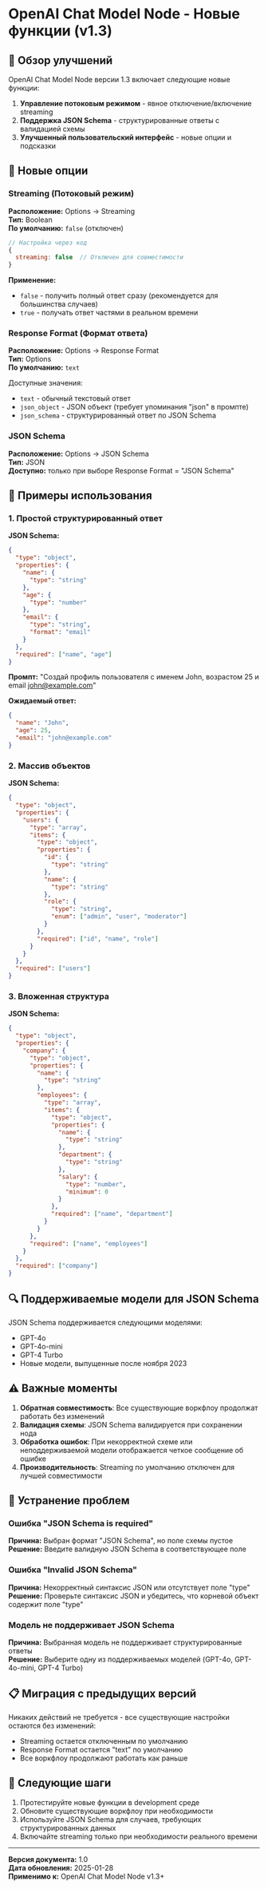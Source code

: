 # OpenAI Chat Model Node - Новые функции (v1.3)

## 🎯 Обзор улучшений

OpenAI Chat Model Node версии 1.3 включает следующие новые функции:

1. **Управление потоковым режимом** - явное отключение/включение streaming
2. **Поддержка JSON Schema** - структурированные ответы с валидацией схемы
3. **Улучшенный пользовательский интерфейс** - новые опции и подсказки

## 🔧 Новые опции

### Streaming (Потоковый режим)

**Расположение:** Options → Streaming  
**Тип:** Boolean  
**По умолчанию:** `false` (отключен)

```javascript
// Настройка через код
{
  streaming: false  // Отключен для совместимости
}
```

**Применение:**
- `false` - получить полный ответ сразу (рекомендуется для большинства случаев)
- `true` - получать ответ частями в реальном времени

### Response Format (Формат ответа)

**Расположение:** Options → Response Format  
**Тип:** Options  
**По умолчанию:** `text`

Доступные значения:
- `text` - обычный текстовый ответ
- `json_object` - JSON объект (требует упоминания "json" в промпте)
- `json_schema` - структурированный ответ по JSON Schema

### JSON Schema

**Расположение:** Options → JSON Schema  
**Тип:** JSON  
**Доступно:** только при выборе Response Format = "JSON Schema"

## 📝 Примеры использования

### 1. Простой структурированный ответ

**JSON Schema:**
```json
{
  "type": "object",
  "properties": {
    "name": {
      "type": "string"
    },
    "age": {
      "type": "number"
    },
    "email": {
      "type": "string",
      "format": "email"
    }
  },
  "required": ["name", "age"]
}
```

**Промпт:** "Создай профиль пользователя с именем John, возрастом 25 и email john@example.com"

**Ожидаемый ответ:**
```json
{
  "name": "John",
  "age": 25,
  "email": "john@example.com"
}
```

### 2. Массив объектов

**JSON Schema:**
```json
{
  "type": "object",
  "properties": {
    "users": {
      "type": "array",
      "items": {
        "type": "object",
        "properties": {
          "id": {
            "type": "string"
          },
          "name": {
            "type": "string"
          },
          "role": {
            "type": "string",
            "enum": ["admin", "user", "moderator"]
          }
        },
        "required": ["id", "name", "role"]
      }
    }
  },
  "required": ["users"]
}
```

### 3. Вложенная структура

**JSON Schema:**
```json
{
  "type": "object",
  "properties": {
    "company": {
      "type": "object",
      "properties": {
        "name": {
          "type": "string"
        },
        "employees": {
          "type": "array",
          "items": {
            "type": "object",
            "properties": {
              "name": {
                "type": "string"
              },
              "department": {
                "type": "string"
              },
              "salary": {
                "type": "number",
                "minimum": 0
              }
            },
            "required": ["name", "department"]
          }
        }
      },
      "required": ["name", "employees"]
    }
  },
  "required": ["company"]
}
```

## 🔍 Поддерживаемые модели для JSON Schema

JSON Schema поддерживается следующими моделями:
- GPT-4o
- GPT-4o-mini  
- GPT-4 Turbo
- Новые модели, выпущенные после ноября 2023

## ⚠️ Важные моменты

1. **Обратная совместимость**: Все существующие воркфлоу продолжат работать без изменений
2. **Валидация схемы**: JSON Schema валидируется при сохранении нода
3. **Обработка ошибок**: При некорректной схеме или неподдерживаемой модели отображается четкое сообщение об ошибке
4. **Производительность**: Streaming по умолчанию отключен для лучшей совместимости

## 🚨 Устранение проблем

### Ошибка "JSON Schema is required"
**Причина:** Выбран формат "JSON Schema", но поле схемы пустое  
**Решение:** Введите валидную JSON Schema в соответствующее поле

### Ошибка "Invalid JSON Schema"
**Причина:** Некорректный синтаксис JSON или отсутствует поле "type"  
**Решение:** Проверьте синтаксис JSON и убедитесь, что корневой объект содержит поле "type"

### Модель не поддерживает JSON Schema
**Причина:** Выбранная модель не поддерживает структурированные ответы  
**Решение:** Выберите одну из поддерживаемых моделей (GPT-4o, GPT-4o-mini, GPT-4 Turbo)

## 📋 Миграция с предыдущих версий

Никаких действий не требуется - все существующие настройки остаются без изменений:
- Streaming остается отключенным по умолчанию
- Response Format остается "text" по умолчанию
- Все воркфлоу продолжают работать как раньше

## 🎯 Следующие шаги

1. Протестируйте новые функции в development среде
2. Обновите существующие воркфлоу при необходимости
3. Используйте JSON Schema для случаев, требующих структурированных данных
4. Включайте streaming только при необходимости реального времени

---

**Версия документа:** 1.0  
**Дата обновления:** 2025-01-28  
**Применимо к:** OpenAI Chat Model Node v1.3+ 